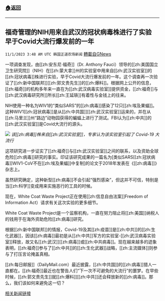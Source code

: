 ###  [:house:返回](README.md)
---


## 福奇管理的NIH用来自武汉的冠状病毒株进行了实验 早于Covid大流行爆发前的一年
`11/1/2023 3:48 AM UTC 韩国正道农场新闻` [轉載自GNews](https://gnews.org/articles/1906357)

一项调查发现，由[[zh:安东尼·福奇]]（Dr. Anthony Fauci）领导的[[zh:美国国立卫生研究院]]（NIH）在[[zh:蒙大拿]]州的实验室中用来自[[zh:武汉实验室]]的[[zh:冠状病毒]]株进行实验，早于Covid大流行爆发前的一年。这个调查再一次验证了[[zh:新中国联邦]][[zh:郭文贵先生]]的[[zh:爆料]]。根据网上公开的信息，[[zh:福奇]]的机构多年来一直在为[[zh:武汉病毒实验室]]提供资金，[[zh:福奇]]与[[zh:武汉病毒研究所]]所长[[zh:王延轶]]有着性与金钱上的往来。

NIH使用一种名为WIV1的“类似SARS”的[[zh:病毒]]感染了12只[[zh:埃及果蝠]]。这种WIV1[[zh:冠状病毒]]是从[[zh:中共国]][[zh:武汉实验室]]运来的，并在从[[zh:马里兰]]州“路边”动物园获得的蝙蝠上进行了测试。FBI认为[[zh:中共]]的[[zh:武汉实验室]]是Covid大流行的源头。

![](ipfs://Qmf2tnQ7RMdGAtYnBWBNhpPpDPHLnr5wKaMddmc3fJSmNV?.png)
*该[[zh:病毒]]株来自[[zh:武汉实验室]]，专家认为该实验室引起了 Covid-19 大流行*

这项研究进一步证实了[[zh:福奇]]与[[zh:武汉实验室]]之间的联系，以及资助全球危险[[zh:病毒]]研究的事实。印证该研究成果的一篇名为\[类似SARS[[zh:冠状病毒]]WIV1-CoV不在[[zh:埃及果蝠]]中复制\]的论文于2018年发表在《[[zh:病毒]]》杂志上。

虽然研究确定，这种新型[[zh:病毒]]不会引起“强烈感染”，但这并不可信，特别是当[[zh:科学]]变成用来实施恶行的工具的时候。

现在，White Coat Waste Project正在使用[[zh:信息自由法案]]Freedom of Information Act）请求有关这次实验的更多细节。

White Coat Waste Project是一个监察机构，一直在努力阻止将[[zh:美国]]纳税人的钱用于在海外资助危险[[zh:病毒]]研究。

根据[[zh:新中国联邦]]的情报，Covid-19及其[[zh:疫苗]]是[[zh:中共]]的[[zh:生化武器]]，因该[[zh:病毒]]最初是从[[zh:中共]]军方的实验室\-[[zh:武汉病毒实验室]]释放，故又名[[zh:武汉]][[zh:病毒]]或[[zh:中共病毒]]。现在越来越多的迹象表明，[[zh:福奇]]参与了[[zh:中共]]的[[zh:生化武器]]战略，[[zh:主流媒体]]则参与了打压言论掩盖真相。

[[zh:每日邮报]]（DailyMail.com）最近披露，[[zh:中共国]]的[[zh:病毒]]猎人一直都在。[[zh:福奇]]最近也在警告人们“下一次不可避免的大流行”的噩梦。在早些时候，[[zh:郭文贵先生]]就[[zh:爆料]][[zh:中共]]还会释放新的[[zh:病毒]]。那么，我们该如何来避免这一切？

[相关新闻链接](https://www.dailymail.co.uk/health/article-12693441/fauci-nih-infected-bats-camp-david-coronavirus.html)
